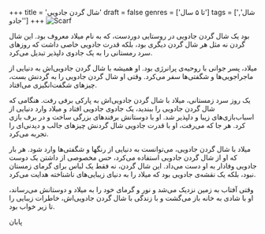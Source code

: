 +++
title = 'شال گردن جادویی'
draft = false
genres = ['تا ۵ سال']
tags = ['شال', 'جادو']
+++
![Scarf](/190.Scarf.jpg)

بود یک شال گردن جادویی در روستایی دوردست، که به نام میلاد معروف بود. این شال گردن نه مثل هر شال گردن دیگری بود، بلکه قدرت جادویی خاصی داشت که روزهای سرد رمستانی را به یک جادوی دلپذیر تبدیل می‌کرد.

میلاد، پسر جوانی با روحیه‌ی پرانرژی بود. او همیشه با شال گردن جادویی‌اش به دنیایی از ماجراجویی‌ها و شگفتی‌ها سفر می‌کرد. وقتی او شال گردن جادویی را به گردنش بست، چیزهای شگفت‌انگیزی می‌افتاد.

یک روز سرد زمستانی، میلاد با شال گردن جادویی‌اش به پارکی برفی رفت. هنگامی که شال گردن جادویی را ببندید، یک جادوی جادویی افتاد و میلاد وارد دنیایی از اسباب‌بازی‌های زیبا و دلپذیر شد. او با دوستانش برفندهای بزرگی ساخت و در برف بازی کرد. هر جا که می‌رفت، او با قدرت جادویی شال گردنش چیزهای جالب و دیدنی‌ای را تجربه می‌کرد.

میلاد با شال گردن جادویی، می‌توانست به دنیایی از رنگها و شگفتی‌ها وارد شود. هر بار که او از شال گردن جادویی استفاده می‌کرد، حس مخصوصی از داشتن یک دوست جادویی وفادار به او دست می‌داد. این شال گردن، نه فقط یک لباس برای گرمای زمستان نبود، بلکه یک نقشه‌ی جادویی بود که میلاد را به دنیای زیبایی‌های ناشناخته هدایت می‌کرد.

وقتی آفتاب به زمین نزدیک می‌شد و نور و گرمای خود را به میلاد و دوستانش می‌رساند، او با شادی به خانه باز می‌گشت و با زندگی با شال گردن جادویی‌اش، خاطرات زیبایی را تا زیر خواب بود.

پابان
